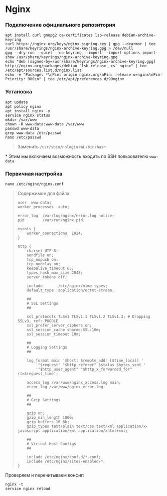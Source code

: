 # Nginx

### Подключение официального репозитория
```
apt install curl gnupg2 ca-certificates lsb-release debian-archive-keyring
curl https://nginx.org/keys/nginx_signing.key | gpg --dearmor | tee /usr/share/keyrings/nginx-archive-keyring.gpg > /dev/null
gpg --dry-run --quiet --no-keyring --import --import-options import-show /usr/share/keyrings/nginx-archive-keyring.gpg
echo "deb [signed-by=/usr/share/keyrings/nginx-archive-keyring.gpg] http://nginx.org/packages/debian `lsb_release -cs` nginx" | tee /etc/apt/sources.list.d/nginx.list
echo -e "Package: *\nPin: origin nginx.org\nPin: release o=nginx\nPin-Priority: 900\n" | tee /etc/apt/preferences.d/99nginx
```

### Установка
```
apt update
apt policy nginx
apt install nginx -y
service nginx status
mkdir /var/www
chown -R www-data:www-data /var/www
passwd www-data
grep www-data /etc/passwd
nano /etc/passwd
```
> Заменить `/usr/sbin/nologin` на `/bin/bash`

\* Этим мы включаем возможность входить по SSH пользователю `www-data`

### Первичная настройка
```
nano /etc/nginx/nginx.conf
```
> Содержимое для файла:
> ```
> user  www-data;
> worker_processes  auto;
> 
> error_log  /var/log/nginx/error.log notice;
> pid        /var/run/nginx.pid;
> 
> events {
>     worker_connections  1024;
> }
> 
> http {
>     charset UTF-8;
>     sendfile on;
>     tcp_nopush on;
>     tcp_nodelay on;
>     keepalive_timeout 65;
>     types_hash_max_size 2048;
>     server_tokens off;
> 
>     include       /etc/nginx/mime.types;
>     default_type  application/octet-stream;
> 
>     ##
>     # SSL Settings
>     ##
> 
>     ssl_protocols TLSv1 TLSv1.1 TLSv1.2 TLSv1.3; # Dropping SSLv3, ref: POODLE
>     ssl_prefer_server_ciphers on;
>     ssl_session_cache shared:SSL:10m;
>     ssl_session_timeout 10m;
> 
>     ##
>     # Logging Settings
>     ##
> 
>     log_format main '$host: $remote_addr [$time_local] '
>         '"$request" "$http_referer" $status $bytes_sent '
>         '"$http_user_agent" "$http_x_forwarded_for" rt=$request_time';
> 
>     access_log /var/www/nginx_access.log main;
>     error_log /var/www/nginx_error.log;
> 
>     ##
>     # Gzip Settings
>     ##
> 
>     gzip on;
>     gzip_min_length 1000;
>     gzip_buffers 16 8k;
>     gzip_types text/plain text/css text/xml application/x-javascript application/xml application/xhtml+xml;
> 
>     ##
>     # Virtual Host Configs
>     ##
> 
>     include /etc/nginx/conf.d/*.conf;
>     include /etc/nginx/sites-enabled/*;
> }
> ```
Проверяем и перечитываем конфиг:
```
nginx -t
service nginx reload
```
